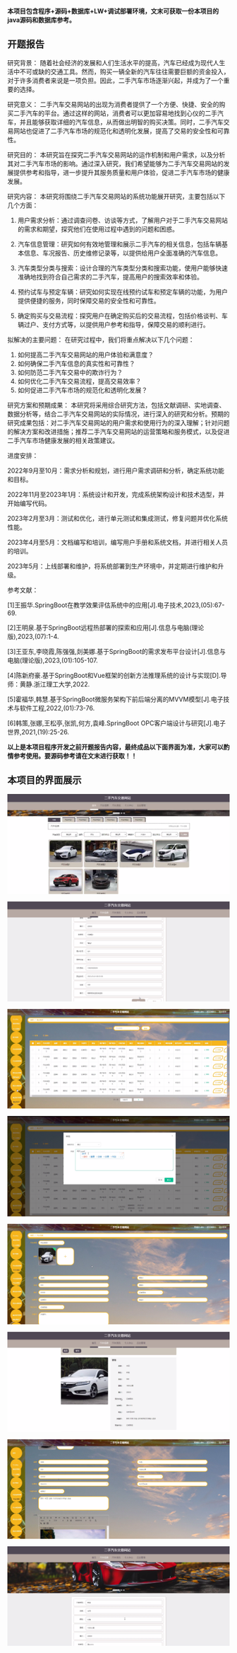 ****本项目包含程序+源码+数据库+LW+调试部署环境，文末可获取一份本项目的java源码和数据库参考。****

## ******开题报告******

研究背景：
随着社会经济的发展和人们生活水平的提高，汽车已经成为现代人生活中不可或缺的交通工具。然而，购买一辆全新的汽车往往需要巨额的资金投入，对于许多消费者来说是一项负担。因此，二手汽车市场逐渐兴起，并成为了一个重要的选择。

研究意义：
二手汽车交易网站的出现为消费者提供了一个方便、快捷、安全的购买二手汽车的平台。通过这样的网站，消费者可以更加容易地找到心仪的二手汽车，并且能够获取详细的汽车信息，从而做出明智的购买决策。同时，二手汽车交易网站也促进了二手汽车市场的规范化和透明化发展，提高了交易的安全性和可靠性。

研究目的：
本研究旨在探究二手汽车交易网站的运作机制和用户需求，以及分析其对二手汽车市场的影响。通过深入研究，我们希望能够为二手汽车交易网站的发展提供参考和指导，进一步提升其服务质量和用户体验，促进二手汽车市场的健康发展。

研究内容： 本研究将围绕二手汽车交易网站的系统功能展开研究，主要包括以下几个方面：

  1. 用户需求分析：通过调查问卷、访谈等方式，了解用户对于二手汽车交易网站的需求和期望，探究他们在使用过程中遇到的问题和困惑。

  2. 汽车信息管理：研究如何有效地管理和展示二手汽车的相关信息，包括车辆基本信息、车况报告、历史维修记录等，以提供给用户全面准确的汽车信息。

  3. 汽车类型分类与搜索：设计合理的汽车类型分类和搜索功能，使用户能够快速准确地找到符合自己需求的二手汽车，提高用户的搜索效率和体验。

  4. 预约试车与预定车辆：研究如何实现在线预约试车和预定车辆的功能，为用户提供便捷的服务，同时保障交易的安全性和可靠性。

  5. 确定购买与交易流程：探究用户在确定购买后的交易流程，包括价格谈判、车辆过户、支付方式等，以提供用户参考和指导，保障交易的顺利进行。

拟解决的主要问题： 在研究过程中，我们将重点解决以下几个问题：

  1. 如何提高二手汽车交易网站的用户体验和满意度？
  2. 如何确保二手汽车信息的真实性和可靠性？
  3. 如何防范二手汽车交易中的欺诈行为？
  4. 如何优化二手汽车交易流程，提高交易效率？
  5. 如何促进二手汽车市场的规范化和透明化发展？

研究方案和预期成果：
本研究将采用综合研究方法，包括文献调研、实地调查、数据分析等，结合二手汽车交易网站的实际情况，进行深入的研究和分析。预期的研究成果包括：对二手汽车交易网站的用户需求和使用行为的深入理解；针对问题的解决方案和改进措施；推荐二手汽车交易网站的运营策略和服务模式，以及促进二手汽车市场健康发展的相关政策建议。

进度安排：

2022年9月至10月：需求分析和规划，进行用户需求调研和分析，确定系统功能和目标。

2022年11月至2023年1月：系统设计和开发，完成系统架构设计和技术选型，并开始编写代码。

2023年2月至3月：测试和优化，进行单元测试和集成测试，修复问题并优化系统性能。

2023年4月至5月：文档编写和培训，编写用户手册和系统文档，并进行相关人员的培训。

2023年5月：上线部署和维护，将系统部署到生产环境中，并定期进行维护和升级。

参考文献：

[1]王振华.SpringBoot在教学效果评估系统中的应用[J].电子技术,2023,(05):67-69.

[2]王明泉.基于SpringBoot远程热部署的探索和应用[J].信息与电脑(理论版),2023,(07):1-4.

[3]王亚东,李晓霞,陈强强,剡美娜.基于SpringBoot的需求发布平台设计[J].信息与电脑(理论版),2023,(01):105-107.

[4]陈新府豪.基于SpringBoot和Vue框架的创新方法推理系统的设计与实现[D].导师：黄静.浙江理工大学,2022.

[5]霍福华,韩慧.基于SpringBoot微服务架构下前后端分离的MVVM模型[J].电子技术与软件工程,2022,(01):73-76.

[6]韩策,张娜,王松亭,张凯,何方,袁峰.SpringBoot OPC客户端设计与研究[J].电子世界,2021,(19):25-26.

****以上是本项目程序开发之前开题报告内容，最终成品以下面界面为准，大家可以酌情参考使用。要源码参考请在文末进行获取！！****

## ******本项目的界面展示******

![](./res/cc4c0d061388492d81894211f0859b60.png)

![](./res/4e8d689c04d4427fb3660c0c80fb40e5.png)

![](./res/bb117254bce94eb1b8a205fa2dc0273a.png)

![](./res/87474f54d15f45ca920c66a1c45290cb.png)

![](./res/de38541a0a514bf28129444c11755522.png)

![](./res/92e4bdb388cd46ceab14387bb7a65174.png)

![](./res/62cfa5514d5342838002ecc571377a50.png)

![](./res/70d19d7a672045058dc56a99e0092c71.png)

